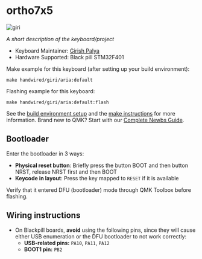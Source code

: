 # ortho7x5

![giri](https://i.imgur.com/EmvdWTS.jpg)

*A short description of the keyboard/project*

* Keyboard Maintainer: [Girish Palya](https://github.com/girishji)
* Hardware Supported: Black pill STM32F401

Make example for this keyboard (after setting up your build environment):

    make handwired/giri/aria:default

Flashing example for this keyboard:

    make handwired/giri/aria:default:flash

See the [build environment setup](https://docs.qmk.fm/#/getting_started_build_tools) and the [make instructions](https://docs.qmk.fm/#/getting_started_make_guide) for more information. Brand new to QMK? Start with our [Complete Newbs Guide](https://docs.qmk.fm/#/newbs).

## Bootloader

Enter the bootloader in 3 ways:

* **Physical reset button**: Briefly press the button BOOT and then button NRST, release NRST first and then BOOT 
* **Keycode in layout**: Press the key mapped to `RESET` if it is available

Verify that it entered DFU (bootloader) mode through QMK Toolbox before
flashing.

## Wiring instructions

- On Blackpill boards, **avoid** using the following pins, since they will cause either USB enumeration or the DFU bootloader to not work correctly:
  - **USB-related pins:** `PA10`, `PA11`, `PA12`
  - **BOOT1 pin:** `PB2`

